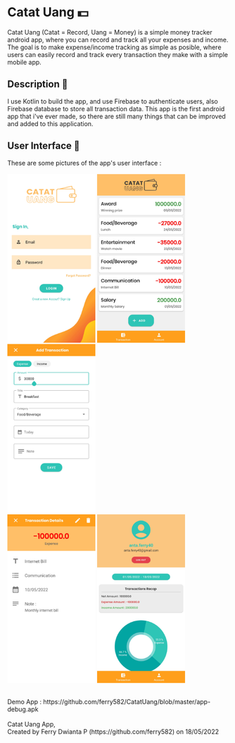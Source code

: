 # Catat Uang  :dollar:
Catat Uang (Catat = Record, Uang = Money) is a simple money tracker android app, where you can record and track all your expenses and income. The goal is to make expense/income tracking as simple as posible, where users can easily record and track every transaction they make with a simple mobile app. 
## Description :page_facing_up:
I use Kotlin to build the app, and use Firebase to authenticate users, also Firebase database to store all transaction data. This app is the first android app that i've ever made, so there are still many things that can be improved and added to this application.
## User Interface :iphone:
These are some pictures of the app's user interface :<br /><br />
<img src="imagesUI/Update button login.jpg" width=200>
<img src="imagesUI/transaction list.jpg" width=200>
<img src="imagesUI/insert transaction.jpg" width=200><br />
<img src="imagesUI/transaction detail.jpg" width=200>
<img src="imagesUI/Update Pie Chart on account fragment.jpg" width=200>

<br />
Demo App : https://github.com/ferry582/CatatUang/blob/master/app-debug.apk
<br /><br />
Catat Uang App,<br />
Created by Ferry Dwianta P (https://github.com/ferry582) on 18/05/2022
